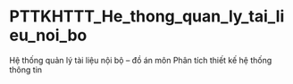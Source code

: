 # PTTKHTTT_He_thong_quan_ly_tai_lieu_noi_bo
Hệ thống quản lý tài liệu nội bộ – đồ án môn Phân tích thiết kế hệ thống thông tin
